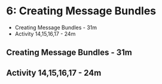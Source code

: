 # 6: Creating Message Bundles

   * Creating Message Bundles - 31m
   * Activity 14,15,16,17 - 24m
   
## Creating Message Bundles - 31m
## Activity 14,15,16,17 - 24m   

